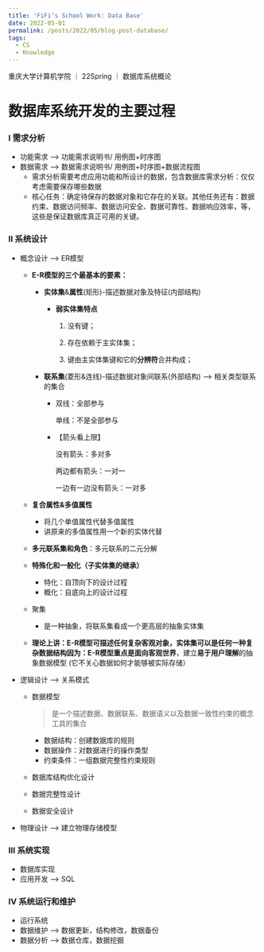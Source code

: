 ```yaml
---
title: 'FiFi‘s School Work: Data Base'
date: 2022-05-01
permalink: /posts/2022/05/blog-post-database/
tags:
  - CS
  - Knowledge
---
```


重庆大学计算机学院 ｜ 22Spring ｜ 数据库系统概论

# 数据库系统开发的主要过程

### Ⅰ 需求分析

- 功能需求 --> 功能需求说明书/ 用例图+时序图
- 数据需求 --> 数据需求说明书/ 用例图+时序图+数据流程图
	- 需求分析需要考虑应用功能和所设计的数据，包含数据库需求分析：仅仅考虑需要保存哪些数据
	- 核心任务：确定待保存的数据对象和它存在的关联。其他任务还有：数据约束、数据访问频率、数据访问安全、数据可靠性、数据响应效率，等，这些是保证数据库真正可用的关键。

### Ⅱ 系统设计

- 概念设计 --> ER模型

	- **E-R模型的三个最基本的要素：**

		- **实体集**&**属性**(矩形)-描述数据对象及特征(内部结构)

			- **弱实体集特点**

				1) 没有键；

				2) 存在依赖于主实体集；

				3) 键由主实体集键和它的**分辨符**合并构成；

		- **联系集**(菱形&连线)-描述数据对象间联系(外部结构) --> 相关类型联系的集合

			- 双线：全部参与                                                                    

				单线：不是全部参与    

			- 【箭头看上限】                                                        

				没有箭头：多对多                                                   

				两边都有箭头：一对一                                            

				一边有一边没有箭头：一对多

	- **复合属性&多值属性**

		- 将几个单值属性代替多值属性
		- 讲原来的多值属性用一个新的实体代替

	- **多元联系集和角色**：多元联系的二元分解

	- **特殊化和一般化（子实体集的继承）**

		- 特化：自顶向下的设计过程
		- 概化：自底向上的设计过程

	- 聚集

		- 是一种抽象，将联系集看成一个更高层的抽象实体集

	- **理论上讲：**E-R模型可描述任何复杂客观对象，实体集可以是任何一种复杂数据结构**因为：**E-R模型重点是**面向客观世界**，建立**易于用户理解**的抽象数据模型 (它不关心数据如何才能够被实际存储）

- 逻辑设计 --> 关系模式

  - 数据模型

  	> 是一个描述数据、数据联系、数据语义以及数据一致性约束的概念工具的集合

  	- 数据结构：创建数据库的规则
  	- 数据操作：对数据进行的操作类型
  	- 约束条件：一组数据完整性约束规则

  - 数据库结构优化设计

  - 数据完整性设计

  - 数据安全设计

- 物理设计 --> 建立物理存储模型

### Ⅲ 系统实现

- 数据库实现
- 应用开发 --> SQL

### Ⅳ 系统运行和维护

- 运行系统
- 数据维护 --> 数据更新，结构修改，数据备份
- 数据分析 --> 数据仓库，数据挖掘